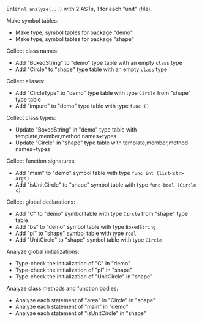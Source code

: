 Enter `nl_analyze(...)` with 2 ASTs, 1 for each "unit" (file).

Make symbol tables:
- Make type, symbol tables for package "demo"
- Make type, symbol tables for package "shape"

Collect class names:
- Add "BoxedString" to "demo" type table with an empty `class` type
- Add "Circle" to "shape" type table with an empty `class` type

Collect aliases:
- Add "CircleType" to "demo" type table with type `Circle` from "shape" type table
- Add "impure" to "demo" type table with type `func ()`

Collect class types:
- Update "BoxedString" in "demo" type table with template,member,method names+types
- Update "Circle" in "shape" type table with template,member,method names+types

Collect function signatures:
- Add "main" to "demo" symbol table with type `func int (list<str> args)`
- Add "isUnitCircle" to "shape" symbol table with type `func bool (Circle c)`

Collect global declarations:
- Add "C" to "demo" symbol table with type `Circle` from "shape" type table
- Add "bs" to "demo" symbol table with type `BoxedString`
- Add "pi" to "shape" symbol table with type `real`
- Add "UnitCircle" to "shape" symbol table with type `Circle`

Analyze global initializations:
- Type-check the initialization of "C" in "demo"
- Type-check the initialization of "pi" in "shape"
- Type-check the initialization of "UnitCircle" in "shape"

Analyze class methods and function bodies:
- Analyze each statement of "area" in "Circle" in "shape"
- Analyze each statement of "main" in "demo"
- Analyze each statement of "isUnitCircle" in "shape"
